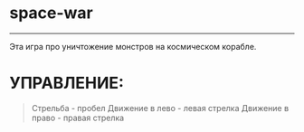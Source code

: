# space-war
------------------------
Эта игра про уничтожение монстров на космическом корабле.

УПРАВЛЕНИЕ:
==========

>Стрельба - пробел
>Движение в лево - левая стрелка
>Движение в право - правая стрелка

